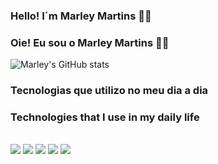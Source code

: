 ### Hello! I´m Marley Martins 👊😄
### Oie! Eu sou o Marley Martins 👊😄

![Marley's GitHub stats](https://github-readme-stats.vercel.app/api?username=marleypm16&show_icons=true&theme=tokyonight)


### Tecnologias que utilizo no meu dia a dia

### Technologies that I use in my daily life


<div style="display: inline_block"> <br/>
    <img aling='center' src="https://img.shields.io/badge/HTML5-E34F26?style=for-the-badge&logo=html5&logoColor=white"/>
    <img aling='center' src="https://img.shields.io/badge/CSS3-1572B6?style=for-the-badge&logo=css3&logoColor=white"/>
    <img aling='center' src="https://img.shields.io/badge/JavaScript-F7DF1E?style=for-the-badge&logo=javascript&logoColor=black"/>
    <img aling='center' src="https://img.shields.io/badge/Python-14354C?style=for-the-badge&logo=python&logoColor=white"/>
    <img aling='center' src="https://img.shields.io/badge/React-20232A?style=for-the-badge&logo=react&logoColor=61DAFB"/>
</div>

